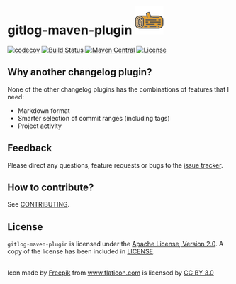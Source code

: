 # gitlog-maven-plugin ![icon](/src/site/resources/images/icon_64.png)

[![codecov](https://codecov.io/gh/llorllale/gitlog-maven-plugin/branch/master/graph/badge.svg)](https://codecov.io/gh/llorllale/gitlog-maven-plugin)
[![Build Status](https://travis-ci.org/llorllale/gitlog-maven-plugin.svg?branch=master)](https://travis-ci.org/llorllale/gitlog-maven-plugin)
[![Maven Central](https://maven-badges.herokuapp.com/maven-central/org.llorllale/gitlog-maven-plugin/badge.svg)](https://maven-badges.herokuapp.com/maven-central/org.llorllale/gitlog-maven-plugin)
[![License](https://img.shields.io/badge/License-Apache%202.0-blue.svg)](https://llorllale.github.io/gitlog-maven-plugin/license.html)

## Why another changelog plugin?
None of the other changelog plugins has the combinations of features that I need:
* Markdown format
* Smarter selection of commit ranges (including tags)
* Project activity

## Feedback
Please direct any questions, feature requests or bugs to the [issue tracker](https://github.com/llorllale/gitlog-maven-plugin/issues/).

## How to contribute?
See [CONTRIBUTING](./CONTRIBUTING.md).

## License
`gitlog-maven-plugin` is licensed under the [Apache License, Version 2.0](http://www.apache.org/licenses/LICENSE-2.0). A copy of the license has been included
in [LICENSE](./LICENSE).

<br/>

<div>Icon made by <a href="http://www.freepik.com" title="Freepik">Freepik</a> from <a href="https://www.flaticon.com/" title="Flaticon">www.flaticon.com</a> is licensed by <a href="http://creativecommons.org/licenses/by/3.0/" title="Creative Commons BY 3.0" target="_blank">CC BY 3.0</a></div>

